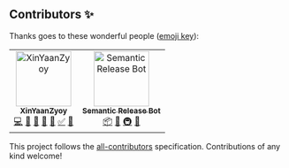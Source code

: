
## Contributors ✨

Thanks goes to these wonderful people ([emoji key](https://allcontributors.org/docs/en/emoji-key)):

<!-- ALL-CONTRIBUTORS-LIST:START - Do not remove or modify this section -->
<!-- prettier-ignore -->
<table>
  <tr>
    <td align="center"><a href="https://xinyaanzyoy.github.io/THB/"><img src="https://avatars3.githubusercontent.com/u/32465479?v=4" width="100px;" alt="XinYaanZyoy"/><br /><sub><b>XinYaanZyoy</b></sub></a><br /><a href="https://github.com/xsoft-technologies/Xbooks/commits?author=XinYaanZyoy" title="Code">💻</a> <a href="https://github.com/xsoft-technologies/Xbooks/issues?q=author%3AXinYaanZyoy" title="Bug reports">🐛</a> <a href="https://github.com/xsoft-technologies/Xbooks/commits?author=XinYaanZyoy" title="Documentation">📖</a> <a href="#ideas-XinYaanZyoy" title="Ideas, Planning, & Feedback">🤔</a> <a href="#maintenance-XinYaanZyoy" title="Maintenance">🚧</a> <a href="#tutorial-XinYaanZyoy" title="Tutorials">✅</a> <a href="#design-XinYaanZyoy" title="Design">🎨</a></td>
    <td align="center"><a href="http://semantic-release.org/"><img src="https://avatars1.githubusercontent.com/u/32174276?v=4" width="100px;" alt="Semantic Release Bot"/><br /><sub><b>Semantic Release Bot</b></sub></a><br /><a href="#platform-semantic-release-bot" title="Packaging/porting to new platform">📦</a> <a href="https://github.com/xsoft-technologies/Xbooks/commits?author=semantic-release-bot" title="Documentation">📖</a> <a href="#infra-semantic-release-bot" title="Infrastructure (Hosting, Build-Tools, etc)">🚇</a> <a href="#maintenance-semantic-release-bot" title="Maintenance">🚧</a></td>
  </tr>
</table>

<!-- ALL-CONTRIBUTORS-LIST:END -->

This project follows the [all-contributors](https://github.com/all-contributors/all-contributors) specification. Contributions of any kind welcome!